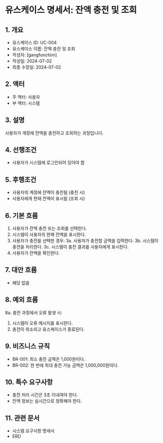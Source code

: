 # 유스케이스 명세서: 잔액 충전 및 조회

## 1. 개요
- 유스케이스 ID: UC-004
- 유스케이스 이름: 잔액 충전 및 조회
- 작성자:  [gangfunction]
- 작성일: 2024-07-02
- 최종 수정일: 2024-07-02

## 2. 액터
- 주 액터: 사용자
- 부 액터: 시스템

## 3. 설명
사용자가 계정에 잔액을 충전하고 조회하는 과정입니다.

## 4. 선행조건
- 사용자가 시스템에 로그인되어 있어야 함

## 5. 후행조건
- 사용자의 계정에 잔액이 충전됨 (충전 시)
- 사용자에게 현재 잔액이 표시됨 (조회 시)

## 6. 기본 흐름
1. 사용자가 잔액 충전 또는 조회를 선택한다.
2. 시스템이 사용자의 현재 잔액을 표시한다.
3. 사용자가 충전을 선택한 경우:
   3a. 사용자가 충전할 금액을 입력한다.
   3b. 시스템이 충전을 처리한다.
   3c. 시스템이 충전 결과를 사용자에게 표시한다.
4. 사용자가 잔액을 확인한다.

## 7. 대안 흐름
- 해당 없음

## 8. 예외 흐름
8a. 충전 과정에서 오류 발생 시:
1. 시스템이 오류 메시지를 표시한다.
2. 충전이 취소되고 유스케이스가 종료된다.

## 9. 비즈니스 규칙
- BR-001: 최소 충전 금액은 1,000원이다.
- BR-002: 한 번에 최대 충전 가능 금액은 1,000,000원이다.

## 10. 특수 요구사항
- 충전 처리 시간은 3초 이내여야 한다.
- 잔액 정보는 실시간으로 정확해야 한다.

## 11. 관련 문서
- 시스템 요구사항 명세서
- ERD

